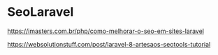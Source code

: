 # SeoLaravel

https://imasters.com.br/php/como-melhorar-o-seo-em-sites-laravel

https://websolutionstuff.com/post/laravel-8-artesaos-seotools-tutorial

